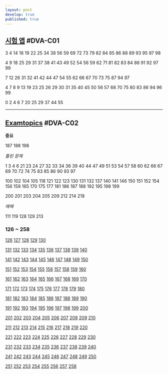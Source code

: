 ```yaml
---
layout: post
develop: true
published: true
---
```

## [시험 앱](https://exam.ogu45.com/) #DVA-C01

3 4 14 16 19 22 25 34 38 56 59 69 72 73 79 82 84 85 86 88 89 93 95 97 98 

4 9 18 25 29 31 37 38 41 43 49 52 54 56 59 62 71 81 82 83 84 86 91 92 97 99

7 12 26 31 32 41 42 44 47 54 55 62 66 67 70 73 75 87 94 97 

4 7 8 9 13 19 23 25 26 29 30 31 35 40 45 50 56 57 68 70 75 80 83 86 94 96 99

0 2 4 6 7 20 25 29 37 44 55

---

## [Examtopics](https://www.examtopics.com/exams/amazon/aws-certified-developer-associate-dva-c02/view/) #DVA-C02

**중요**

187 188 198

*틀린 문제*

1 3 4 6 21 23 24 27 32 33 34 36 39 40 44 47 49 51 53 54 57 58 60 62 66 67 69 70 72 74 75 83 85 86 90 93 97

100 102 104 105 118 121 122 123 130 131 132 137 140 141 146 150 151 152 154 156 159 165 170 175 177 181 186 187 188 192 195 198 199 

200 201 203 204 205 209 212 214 218


*애매*

111 119 128 129 213 

### 126 ~ 258

[126](https://www.examtopics.com/discussions/amazon/view/107063-exam-aws-certified-developer-associate-dva-c02-topic-1/)
[127](https://www.examtopics.com/discussions/amazon/view/107064-exam-aws-certified-developer-associate-dva-c02-topic-1/)
[128](https://www.examtopics.com/discussions/amazon/view/107066-exam-aws-certified-developer-associate-dva-c02-topic-1/)
[129](https://www.examtopics.com/discussions/amazon/view/112424-exam-aws-certified-developer-associate-dva-c02-topic-1/)
[130](https://www.examtopics.com/discussions/amazon/view/111831-exam-aws-certified-developer-associate-dva-c02-topic-1/)

[131](https://www.examtopics.com/discussions/amazon/view/111832-exam-aws-certified-developer-associate-dva-c02-topic-1/)
[132](https://www.examtopics.com/discussions/amazon/view/117336-exam-aws-certified-developer-associate-dva-c02-topic-1/)
[133](https://www.examtopics.com/discussions/amazon/view/117335-exam-aws-certified-developer-associate-dva-c02-topic-1/)
[134](https://www.examtopics.com/discussions/amazon/view/117334-exam-aws-certified-developer-associate-dva-c02-topic-1/)
[135](https://www.examtopics.com/discussions/amazon/view/117333-exam-aws-certified-developer-associate-dva-c02-topic-1/)
[136](https://www.examtopics.com/discussions/amazon/view/117332-exam-aws-certified-developer-associate-dva-c02-topic-1/)
[137](https://www.examtopics.com/discussions/amazon/view/117331-exam-aws-certified-developer-associate-dva-c02-topic-1/)
[138](https://www.examtopics.com/discussions/amazon/view/117795-exam-aws-certified-developer-associate-dva-c02-topic-1/)
[139](https://www.examtopics.com/discussions/amazon/view/117476-exam-aws-certified-developer-associate-dva-c02-topic-1/)
[140](https://www.examtopics.com/discussions/amazon/view/117574-exam-aws-certified-developer-associate-dva-c02-topic-1/)

[141](https://www.examtopics.com/discussions/amazon/view/117797-exam-aws-certified-developer-associate-dva-c02-topic-1/)
[142](https://www.examtopics.com/discussions/amazon/view/117798-exam-aws-certified-developer-associate-dva-c02-topic-1/)
[143](https://www.examtopics.com/discussions/amazon/view/122655-exam-aws-certified-developer-associate-dva-c02-topic-1/)
[144](https://www.examtopics.com/discussions/amazon/view/122562-exam-aws-certified-developer-associate-dva-c02-topic-1/)
[145](https://www.examtopics.com/discussions/amazon/view/122563-exam-aws-certified-developer-associate-dva-c02-topic-1/)
[146](https://www.examtopics.com/discussions/amazon/view/122564-exam-aws-certified-developer-associate-dva-c02-topic-1/)
[147](https://www.examtopics.com/discussions/amazon/view/122565-exam-aws-certified-developer-associate-dva-c02-topic-1/)
[148](https://www.examtopics.com/discussions/amazon/view/122566-exam-aws-certified-developer-associate-dva-c02-topic-1/)
[149](https://www.examtopics.com/discussions/amazon/view/122567-exam-aws-certified-developer-associate-dva-c02-topic-1/)
[150](https://www.examtopics.com/discussions/amazon/view/122571-exam-aws-certified-developer-associate-dva-c02-topic-1/)

[151](https://www.examtopics.com/discussions/amazon/view/122569-exam-aws-certified-developer-associate-dva-c02-topic-1/)
[152](https://www.examtopics.com/discussions/amazon/view/122572-exam-aws-certified-developer-associate-dva-c02-topic-1/)
[153](https://www.examtopics.com/discussions/amazon/view/122570-exam-aws-certified-developer-associate-dva-c02-topic-1/)
[154](https://www.examtopics.com/discussions/amazon/view/122573-exam-aws-certified-developer-associate-dva-c02-topic-1/)
[155](https://www.examtopics.com/discussions/amazon/view/122574-exam-aws-certified-developer-associate-dva-c02-topic-1/)
[156](https://www.examtopics.com/discussions/amazon/view/122575-exam-aws-certified-developer-associate-dva-c02-topic-1/)
[157](https://www.examtopics.com/discussions/amazon/view/122576-exam-aws-certified-developer-associate-dva-c02-topic-1/)
[158](https://www.examtopics.com/discussions/amazon/view/122577-exam-aws-certified-developer-associate-dva-c02-topic-1/)
[159](https://www.examtopics.com/discussions/amazon/view/122578-exam-aws-certified-developer-associate-dva-c02-topic-1/)
[160](https://www.examtopics.com/discussions/amazon/view/122579-exam-aws-certified-developer-associate-dva-c02-topic-1/)

[161](https://www.examtopics.com/discussions/amazon/view/122580-exam-aws-certified-developer-associate-dva-c02-topic-1/)
[162](https://www.examtopics.com/discussions/amazon/view/122582-exam-aws-certified-developer-associate-dva-c02-topic-1/)
[163](https://www.examtopics.com/discussions/amazon/view/122581-exam-aws-certified-developer-associate-dva-c02-topic-1/)
[164](https://www.examtopics.com/discussions/amazon/view/122586-exam-aws-certified-developer-associate-dva-c02-topic-1/)
[165](https://www.examtopics.com/discussions/amazon/view/122584-exam-aws-certified-developer-associate-dva-c02-topic-1/)
[166](https://www.examtopics.com/discussions/amazon/view/122584-exam-aws-certified-developer-associate-dva-c02-topic-1/)
[167](https://www.examtopics.com/discussions/amazon/view/122587-exam-aws-certified-developer-associate-dva-c02-topic-1/)
[168](https://www.examtopics.com/discussions/amazon/view/122588-exam-aws-certified-developer-associate-dva-c02-topic-1/)
[169](https://www.examtopics.com/discussions/amazon/view/122589-exam-aws-certified-developer-associate-dva-c02-topic-1/)
[170](https://www.examtopics.com/discussions/amazon/view/122590-exam-aws-certified-developer-associate-dva-c02-topic-1/)

[171](https://www.examtopics.com/discussions/amazon/view/122591-exam-aws-certified-developer-associate-dva-c02-topic-1/)
[172](https://www.examtopics.com/discussions/amazon/view/122593-exam-aws-certified-developer-associate-dva-c02-topic-1/)
[173](https://www.examtopics.com/discussions/amazon/view/122592-exam-aws-certified-developer-associate-dva-c02-topic-1/)
[174](https://www.examtopics.com/discussions/amazon/view/122594-exam-aws-certified-developer-associate-dva-c02-topic-1/)
[175](https://www.examtopics.com/discussions/amazon/view/122595-exam-aws-certified-developer-associate-dva-c02-topic-1/)
[176](https://www.examtopics.com/discussions/amazon/view/122596-exam-aws-certified-developer-associate-dva-c02-topic-1/)
[177](https://www.examtopics.com/discussions/amazon/view/122597-exam-aws-certified-developer-associate-dva-c02-topic-1/)
[178](https://www.examtopics.com/discussions/amazon/view/122598-exam-aws-certified-developer-associate-dva-c02-topic-1/)
[179](https://www.examtopics.com/discussions/amazon/view/122600-exam-aws-certified-developer-associate-dva-c02-topic-1/)
[180](https://www.examtopics.com/discussions/amazon/view/122601-exam-aws-certified-developer-associate-dva-c02-topic-1/)

[181](https://www.examtopics.com/discussions/amazon/view/122602-exam-aws-certified-developer-associate-dva-c02-topic-1/)
[182](https://www.examtopics.com/discussions/amazon/view/122604-exam-aws-certified-developer-associate-dva-c02-topic-1/)
[183](https://www.examtopics.com/discussions/amazon/view/122606-exam-aws-certified-developer-associate-dva-c02-topic-1/)
[184](https://www.examtopics.com/discussions/amazon/view/122605-exam-aws-certified-developer-associate-dva-c02-topic-1/)
[185](https://www.examtopics.com/discussions/amazon/view/122607-exam-aws-certified-developer-associate-dva-c02-topic-1/)
[186](https://www.examtopics.com/discussions/amazon/view/122608-exam-aws-certified-developer-associate-dva-c02-topic-1/)
[187](https://www.examtopics.com/discussions/amazon/view/122609-exam-aws-certified-developer-associate-dva-c02-topic-1/)
[188](https://www.examtopics.com/discussions/amazon/view/122610-exam-aws-certified-developer-associate-dva-c02-topic-1/)
[189](https://www.examtopics.com/discussions/amazon/view/122611-exam-aws-certified-developer-associate-dva-c02-topic-1/)
[190](https://www.examtopics.com/discussions/amazon/view/122612-exam-aws-certified-developer-associate-dva-c02-topic-1/)

[191](https://www.examtopics.com/discussions/amazon/view/122613-exam-aws-certified-developer-associate-dva-c02-topic-1/)
[192](https://www.examtopics.com/discussions/amazon/view/122615-exam-aws-certified-developer-associate-dva-c02-topic-1/)
[193](https://www.examtopics.com/discussions/amazon/view/122614-exam-aws-certified-developer-associate-dva-c02-topic-1/)
[194](https://www.examtopics.com/discussions/amazon/view/122616-exam-aws-certified-developer-associate-dva-c02-topic-1/)
[195](https://www.examtopics.com/discussions/amazon/view/122617-exam-aws-certified-developer-associate-dva-c02-topic-1/)
[196](https://www.examtopics.com/discussions/amazon/view/122618-exam-aws-certified-developer-associate-dva-c02-topic-1/)
[197](https://www.examtopics.com/discussions/amazon/view/122619-exam-aws-certified-developer-associate-dva-c02-topic-1/)
[198](https://www.examtopics.com/discussions/amazon/view/122620-exam-aws-certified-developer-associate-dva-c02-topic-1/)
[199](https://www.examtopics.com/discussions/amazon/view/122621-exam-aws-certified-developer-associate-dva-c02-topic-1/)
[200](https://www.examtopics.com/discussions/amazon/view/122622-exam-aws-certified-developer-associate-dva-c02-topic-1/)

[201](https://www.examtopics.com/discussions/amazon/view/122623-exam-aws-certified-developer-associate-dva-c02-topic-1/)
[202](https://www.examtopics.com/discussions/amazon/view/122624-exam-aws-certified-developer-associate-dva-c02-topic-1/)
[203](https://www.examtopics.com/discussions/amazon/view/122625-exam-aws-certified-developer-associate-dva-c02-topic-1/)
[204](https://www.examtopics.com/discussions/amazon/view/122626-exam-aws-certified-developer-associate-dva-c02-topic-1/)
[205](https://www.examtopics.com/discussions/amazon/view/122627-exam-aws-certified-developer-associate-dva-c02-topic-1/)
[206](https://www.examtopics.com/discussions/amazon/view/122628-exam-aws-certified-developer-associate-dva-c02-topic-1/)
[207](https://www.examtopics.com/discussions/amazon/view/122629-exam-aws-certified-developer-associate-dva-c02-topic-1/)
[208](https://www.examtopics.com/discussions/amazon/view/122630-exam-aws-certified-developer-associate-dva-c02-topic-1/)
[209](https://www.examtopics.com/discussions/amazon/view/122631-exam-aws-certified-developer-associate-dva-c02-topic-1/)
[210](https://www.examtopics.com/discussions/amazon/view/122632-exam-aws-certified-developer-associate-dva-c02-topic-1/)

[211](https://www.examtopics.com/discussions/amazon/view/124750-exam-aws-certified-developer-associate-dva-c02-topic-1/)
[212](https://www.examtopics.com/discussions/amazon/view/124765-exam-aws-certified-developer-associate-dva-c02-topic-1/)
[213](https://www.examtopics.com/discussions/amazon/view/124780-exam-aws-certified-developer-associate-dva-c02-topic-1/)
[214](https://www.examtopics.com/discussions/amazon/view/124777-exam-aws-certified-developer-associate-dva-c02-topic-1/)
[215](https://www.examtopics.com/discussions/amazon/view/124776-exam-aws-certified-developer-associate-dva-c02-topic-1/)
[216](https://www.examtopics.com/discussions/amazon/view/124769-exam-aws-certified-developer-associate-dva-c02-topic-1/)
[217](https://www.examtopics.com/discussions/amazon/view/124781-exam-aws-certified-developer-associate-dva-c02-topic-1/)
[218](https://www.examtopics.com/discussions/amazon/view/124770-exam-aws-certified-developer-associate-dva-c02-topic-1/)
[219](https://www.examtopics.com/discussions/amazon/view/124771-exam-aws-certified-developer-associate-dva-c02-topic-1/)
[220](https://www.examtopics.com/discussions/amazon/view/124772-exam-aws-certified-developer-associate-dva-c02-topic-1/)

[221](https://www.examtopics.com/discussions/amazon/view/124773-exam-aws-certified-developer-associate-dva-c02-topic-1/)
[222](https://www.examtopics.com/discussions/amazon/view/124805-exam-aws-certified-developer-associate-dva-c02-topic-1/)
[223](https://www.examtopics.com/discussions/amazon/view/124806-exam-aws-certified-developer-associate-dva-c02-topic-1/)
[224](https://www.examtopics.com/discussions/amazon/view/124774-exam-aws-certified-developer-associate-dva-c02-topic-1/)
[225](https://www.examtopics.com/discussions/amazon/view/124775-exam-aws-certified-developer-associate-dva-c02-topic-1/)
[226]()
[227]()
[228]()
[229]()
[230]()

[231]()
[232]()
[233]()
[234]()
[235]()
[236]()
[237]()
[238]()
[239]()
[240]()

[241]()
[242]()
[243]()
[244]()
[245]()
[246]()
[247]()
[248]()
[249]()
[250]()

[251]()
[252]()
[253]()
[254]()
[255]()
[256]()
[257]()
[258]()
